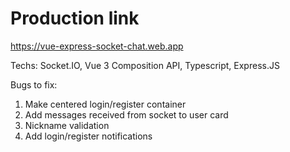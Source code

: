 # Production link
https://vue-express-socket-chat.web.app

Techs:
Socket.IO, Vue 3 Composition API, Typescript, Express.JS

Bugs to fix:
1. Make centered login/register container
2. Add messages received from socket to user card
3. Nickname validation
4. Add login/register notifications
